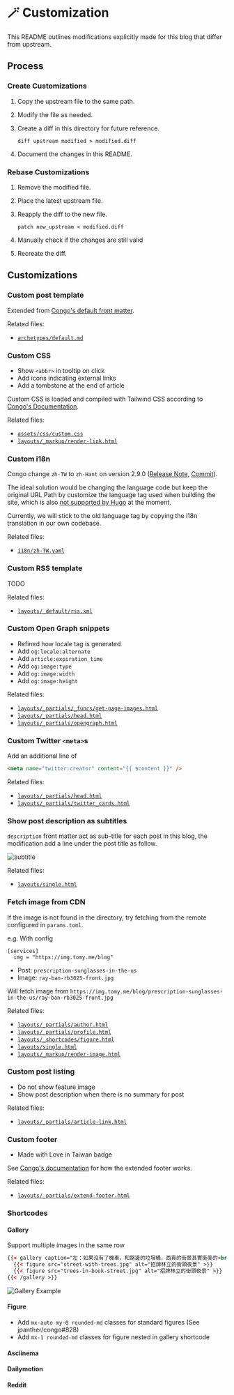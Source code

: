 # 🪄 Customization

This README outlines modifications explicitly made for this blog that differ from upstream.

## Process

### Create Customizations

1. Copy the upstream file to the same path.
2. Modify the file as needed.
3. Create a diff in this directory for future reference.

   ```shell
   diff upstream modified > modified.diff
   ```

4. Document the changes in this README.

### Rebase Customizations

1. Remove the modified file.
2. Place the latest upstream file.
3. Reapply the diff to the new file.

   ```shell
   patch new_upstream < modified.diff
   ```

4. Manually check if the changes are still valid
5. Recreate the diff.

## Customizations

### Custom post template

Extended from [Congo's default front matter](https://jpanther.github.io/congo/docs/front-matter/).

Related files:

- [`archetypes/default.md`](../archetypes/default.md)

### Custom CSS

- Show `<abbr>` in tooltip on click
- Add icons indicating external links
- Add a tombstone at the end of article

Custom CSS is loaded and compiled with Tailwind CSS according to [Congo's Documentation](https://jpanther.github.io/congo/docs/advanced-customisation/#overriding-the-stylesheet).

Related files:

- [`assets/css/custom.css`](../assets/css/custom.css)
- [`layouts/_markup/render-link.html`](../layouts/_markup/render-link.html)

### Custom i18n

Congo change `zh-TW` to `zh-Hant` on version 2.9.0 ([Release Note](https://github.com/jpanther/congo/releases/tag/v2.9.0), [Commit](https://github.com/jpanther/congo/commit/f0f9ec268fa81c11766750bc0296b445b7665b50)).

The ideal solution would be changing the language code but keep the original URL Path by customize the language tag used when building the site, which is also [not supported by Hugo](https://github.com/gohugoio/hugo/issues/9404) at the moment.

Currently, we will stick to the old language tag by copying the i18n translation in our own codebase.

Related files:

- [`i18n/zh-TW.yaml`](../i18n/zh-TW.yaml)

### Custom RSS template

TODO

Related files:

- [`layouts/_default/rss.xml`](../layouts/_default/rss.xml)

### Custom Open Graph snippets

- Refined how locale tag is generated
- Add `og:locale:alternate`
- Add `article:expiration_time`
- Add `og:image:type`
- Add `og:image:width`
- Add `og:image:height`

Related files:

- [`layouts/_partials/_funcs/get-page-images.html`](../layouts/_partials/_funcs/get-page-images.html)
- [`layouts/_partials/head.html`](../layouts/_partials/head.html)
- [`layouts/_partials/opengraph.html`](../layouts/_partials/opengraph.html)

### Custom Twitter `<meta>`s

Add an additional line of

```html
<meta name="twitter:creator" content="{{ $content }}" />
```

Related files:

- [`layouts/_partials/head.html`](../layouts/_partials/head.html)
- [`layouts/_partials/twitter_cards.html`](../layouts/_partials/twitter_cards.html)

### Show post description as subtitles

`description` front matter act as sub-title for each post in this blog, the modification add a line under the post title as follow.

![subtitle](https://github.com/tomy0000000/blog/assets/23290356/28726984-9eba-4a85-9c23-a5e87be1c517)

Related files:

- [`layouts/single.html`](../layouts/single.html)

### Fetch image from CDN

If the image is not found in the directory, try fetching from the remote configured in `params.toml`.

e.g. With config

```
[services]
  img = "https://img.tomy.me/blog"
```

- Post: `prescription-sunglasses-in-the-us`
- Image: `ray-ban-rb3025-front.jpg`

Will fetch image from `https://img.tomy.me/blog/prescription-sunglasses-in-the-us/ray-ban-rb3025-front.jpg`

Related files:

- [`layouts/_partials/author.html`](../layouts/_partials/author.html)
- [`layouts/_partials/profile.html`](../layouts/_partials/profile.html)
- [`layouts/_shortcodes/figure.html`](../layouts/_shortcodes/figure.html)
- [`layouts/single.html`](../layouts/single.html)
- [`layouts/_markup/render-image.html`](../layouts/_markup/render-image.html)

### Custom post listing

- Do not show feature image
- Show post description when there is no summary for post

Related files:

- [`layouts/_partials/article-link.html`](../layouts/_partials/article-link.html)

### Custom footer

- Made with Love in Taiwan badge

See [Congo's documentation](https://jpanther.github.io/congo/docs/partials/#head-and-footer) for how the extended footer works.

Related files:

- [`layouts/_partials/extend-footer.html`](../layouts/_partials/extend-footer.html)

### Shortcodes

#### Gallery

Support multiple images in the same row

<!-- prettier-ignore -->
```html
{{< gallery caption="左：如果沒有了機車，和路邊的垃圾桶，西貢的街景其實挺美的<br />右：書街充滿書香，也充滿樹香(X" >}}
  {{< figure src="street-with-trees.jpg" alt="招牌林立的街頭夜景" >}}
  {{< figure src="trees-in-book-street.jpg" alt="招牌林立的街頭夜景" >}}
{{< /gallery >}}
```

![Gallery Example](https://github.com/tomy0000000/blog/assets/23290356/0d47be61-89d0-432f-81c3-310814d1ae9c)

#### Figure

- Add `mx-auto my-0 rounded-md` classes for standard figures (See jpanther/congo#828)
- Add `mx-1 rounded-md` classes for figure nested in gallery shortcode

#### Asciinema

#### Dailymotion

#### Reddit

